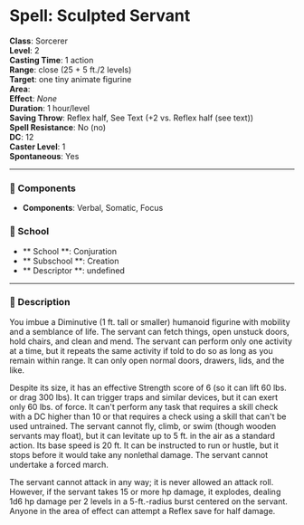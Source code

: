 
# Spell: Sculpted Servant
**Class**: Sorcerer  
**Level**: 2  
**Casting Time**: 1 action  
**Range**: close (25 + 5 ft./2 levels)  
**Target**: one tiny animate figurine  
**Area**:   
**Effect**: _None_  
**Duration**: 1 hour/level  
**Saving Throw**: Reflex half, See Text (+2 vs. Reflex half (see text))  
**Spell Resistance**: No (no)  
**DC**: 12  
**Caster Level**: 1  
**Spontaneous**: Yes

---

### 🔮 Components
- **Components**: Verbal, Somatic, Focus

### 🏫 School
- ** School **: Conjuration
- ** Subschool **: Creation
- ** Descriptor **: undefined
---

### 📜 Description
You imbue a Diminutive (1 ft. tall or smaller) humanoid figurine with mobility and a semblance of life. The servant can fetch things, open unstuck doors, hold chairs, and clean and mend. The servant can perform only one activity at a time, but it repeats the same activity if told to do so as long as you remain within range. It can only open normal doors, drawers, lids, and the like.

Despite its size, it has an effective Strength score of 6 (so it can lift 60 lbs. or drag 300 lbs). It can trigger traps and similar devices, but it can exert only 60 lbs. of force. It can't perform any task that requires a skill check with a DC higher than 10 or that requires a check using a skill that can't be used untrained. The servant cannot fly, climb, or swim (though wooden servants may float), but it can levitate up to 5 ft. in the air as a standard action. Its base speed is 20 ft. It can be instructed to run or hustle, but it stops before it would take any nonlethal damage. The servant cannot undertake a forced march.

The servant cannot attack in any way; it is never allowed an attack roll. However, if the servant takes 15 or more hp damage, it explodes, dealing 1d6 hp damage per 2 levels in a 5-ft.-radius burst centered on the servant. Anyone in the area of effect can attempt a Reflex save for half damage.
